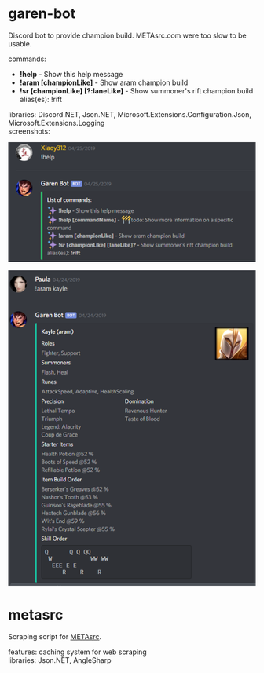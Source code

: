 # garen-bot
Discord bot to provide champion build. METAsrc.com were too slow to be usable.


commands: 
- **!help** - Show this help message
- **!aram [championLike]** - Show aram champion build
- **!sr [championLike] [?:laneLike]** - Show summoner's rift champion build  
  alias(es): !rift

libraries: Discord.NET, Json.NET, Microsoft.Extensions.Configuration.Json, Microsoft.Extensions.Logging  
screenshots:

![](img/help-command.PNG)

![](img/aram-command.PNG)

# metasrc
Scraping script for [METAsrc](https://www.metasrc.com).

features: caching system for web scraping  
libraries: Json.NET, AngleSharp
